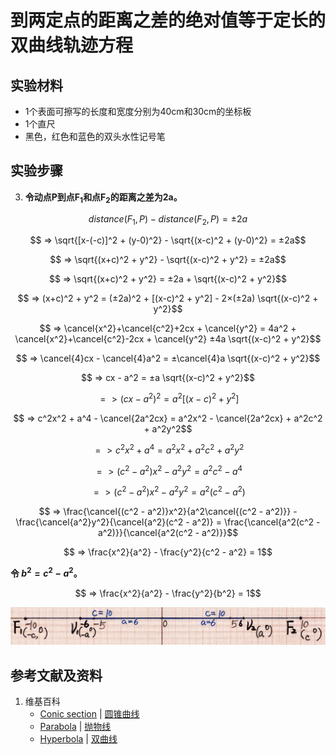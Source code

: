 # 到两定点的距离之差的绝对值等于定长的双曲线轨迹方程

## 实验材料

- 1个表面可擦写的长度和宽度分别为40cm和30cm的坐标板
- 1个直尺
- 黑色，红色和蓝色的双头水性记号笔

## 实验步骤

3. **令动点P到点F<sub>1</sub>和点F<sub>2</sub>的距离之差为2a。**

$$ distance(F_1,P) - distance(F_2,P) = ±2a $$

$$ => \sqrt{[x-(-c)]^2 + (y-0)^2} - \sqrt{(x-c)^2 + (y-0)^2} = ±2a$$

$$ => \sqrt{(x+c)^2 + y^2} - \sqrt{(x-c)^2 + y^2} = ±2a$$

$$ => \sqrt{(x+c)^2 + y^2} = ±2a + \sqrt{(x-c)^2 + y^2}$$

$$ => (x+c)^2 + y^2 = (±2a)^2 + [(x-c)^2 + y^2] - 2×(±2a) \sqrt{(x-c)^2 + y^2}$$

$$ => \cancel{x^2}+\cancel{c^2}+2cx + \cancel{y^2} = 4a^2 + \cancel{x^2}+\cancel{c^2}-2cx + \cancel{y^2} ±4a \sqrt{(x-c)^2 + y^2}$$

$$ => \cancel{4}cx - \cancel{4}a^2 = ±\cancel{4}a \sqrt{(x-c)^2 + y^2}$$

$$ => cx - a^2 = ±a \sqrt{(x-c)^2 + y^2}$$

$$ => (cx - a^2)^2 = a^2[(x-c)^2 + y^2]$$

$$ => c^2x^2 + a^4 - \cancel{2a^2cx} = a^2x^2 - \cancel{2a^2cx} + a^2c^2 + a^2y^2$$

$$ => c^2x^2 + a^4 = a^2x^2 + a^2c^2 + a^2y^2$$

$$ => (c^2 - a^2)x^2 - a^2y^2 = a^2c^2 - a^4 $$

$$ => (c^2 - a^2)x^2 - a^2y^2 = a^2(c^2 - a^2) $$

$$ => \frac{\cancel{(c^2 - a^2)}x^2}{a^2\cancel{(c^2 - a^2)}} - \frac{\cancel{a^2}y^2}{\cancel{a^2}(c^2 - a^2)} = \frac{\cancel{a^2(c^2 - a^2)}}{\cancel{a^2(c^2 - a^2)}}$$

$$ => \frac{x^2}{a^2} - \frac{y^2}{c^2 - a^2} = 1$$

**令 $b^2=c^2-a^2$。**

$$ => \frac{x^2}{a^2} - \frac{y^2}{b^2} = 1$$

![](/images/函数和极限/在2维坐标纸上感受n个点组成了任意形状的轮廓/到两定点的距离之差的绝对值等于定长的双曲线轨迹方程/1a1.jpg)

## 参考文献及资料

1. 维基百科
	- [Conic section](https://en.wikipedia.org/wiki/Conic_section) | [圆锥曲线](https://zh.wikipedia.org/wiki/%E5%9C%86%E9%94%A5%E6%9B%B2%E7%BA%BF) 
	- [Parabola](https://en.wikipedia.org/wiki/Parabola) | [抛物线](https://zh.wikipedia.org/wiki/%E6%8A%9B%E7%89%A9%E7%BA%BF) 
	- [Hyperbola](https://en.wikipedia.org/wiki/Hyperbola) | [双曲线](https://zh.wikipedia.org/wiki/%E5%8F%8C%E6%9B%B2%E7%BA%BF) 

